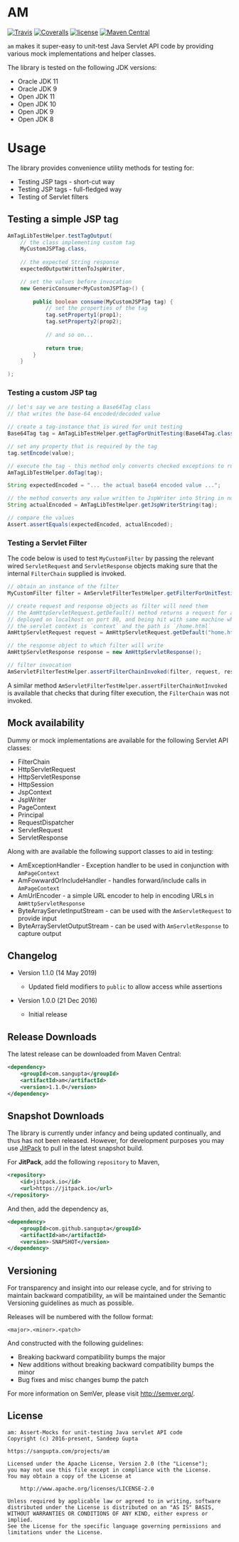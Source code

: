 # AM

[![Travis](https://img.shields.io/travis/sangupta/am.svg)](https://travis-ci.org/sangupta/am)
[![Coveralls](https://img.shields.io/coveralls/sangupta/am.svg)](https://coveralls.io/github/sangupta/am)
[![license](https://img.shields.io/github/license/sangupta/am.svg)](https://choosealicense.com/licenses/apache-2.0/)
[![Maven Central](https://img.shields.io/maven-central/v/com.sangupta/am.svg)](https://search.maven.org/search?q=g:com.sangupta%20AND%20a:am&core=gav)


`am` makes it super-easy to unit-test Java Servlet API code by providing various mock
implementations and helper classes.

The library is tested on the following JDK versions:

* Oracle JDK 11
* Oracle JDK 9
* Open JDK 11
* Open JDK 10
* Open JDK 9
* Open JDK 8

# Usage

The library provides convenience utility methods for testing for:

* Testing JSP tags - short-cut way
* Testing JSP tags - full-fledged way
* Testing of Servlet filters

## Testing a simple JSP tag

```java
AmTagLibTestHelper.testTagOutput(
    // the class implementing custom tag
    MyCustomJSPTag.class,
    
    // the expected String response
    expectedOutputWrittenToJspWriter,

    // set the values before invocation
    new GenericConsumer<MyCustomJSPTag>() {
	
        public boolean consume(MyCustomJSPTag tag) {
            // set the properties of the tag
            tag.setProperty1(prop1);
            tag.setProperty2(prop2);
	
            // and so on...
			
            return true;
        }
    }

);
```

### Testing a custom JSP tag

```java
// let's say we are testing a Base64Tag class
// that writes the base-64 encoded/decoded value

// create a tag-instance that is wired for unit testing
Base64Tag tag = AmTagLibTestHelper.getTagForUnitTesting(Base64Tag.class);

// set any property that is required by the tag
tag.setEncode(value);

// execute the tag - this method only converts checked exceptions to runtime ones
AmTagLibTestHelper.doTag(tag);

String expectedEncoded = "... the actual base64 encoded value ...";

// the method converts any value written to JspWriter into String in null-safe fashion
String actualEncoded = AmTagLibTestHelper.getJspWriterString(tag);

// compare the values
Assert.assertEquals(expectedEncoded, actualEncoded);
```

### Testing a Servlet Filter

The code below is used to test `MyCustomFilter` by passing the relevant wired `ServletRequest`
and `ServletResponse` objects making sure that the internal `FilterChain` supplied is invoked.

```java
// obtain an instance of the filter
MyCustomFilter filter = AmServletFilterTestHelper.getFilterForUnitTesting(MyCustomFilter.class);

// create request and response objects as filter will need them
// the AmHttpServletRequest.getDefault() method returns a request for a server
// deployed on localhost on port 80, and being hit with same machine where
// the servlet context is `context` and the path is `/home.html`
AmHttpServletRequest request = AmHttpServletRequest.getDefault("home.html");

// the response object to which filter will write
AmHttpServletResponse response = new AmHttpServletResponse();

// filter invocation
AmServletFilterTestHelper.assertFilterChainInvoked(filter, request, response);
```

A similar method `AmServletFilterTestHelper.assertFilterChainNotInvoked` is available that
checks that during filter execution, the `FilterChain` was not invoked.

## Mock availability

Dummy or mock implementations are available for the following Servlet API classes:

* FilterChain
* HttpServletRequest
* HttpServletResponse
* HttpSession
* JspContext
* JspWriter
* PageContext
* Principal
* RequestDispatcher
* ServletRequest
* ServletResponse

Along with are available the following support classes to aid in testing:

* AmExceptionHandler - Exception handler to be used in conjunction with `AmPageContext`
* AmFowwardOrIncludeHandler - handles forward/include calls in `AmPageContext`
* AmUrlEncoder - a simple URL encoder to help in encoding URLs  in `AmHttpServletResponse`
* ByteArrayServletInputStream - can be used with the `AmServletRequest` to provide input
* ByteArrayServletOutputStream - can be used with `AmServletResponse` to capture output

## Changelog

* Version 1.1.0 (14 May 2019)
  * Updated field modifiers to `public` to allow access while assertions
  
* Version 1.0.0 (21 Dec 2016)
  * Initial release

## Release Downloads

The latest release can be downloaded from Maven Central:

```xml
<dependency>
    <groupId>com.sangupta</groupId>
    <artifactId>am</artifactId>
    <version>1.1.0</version>
</dependency>
```

## Snapshot Downloads

The library is currently under infancy and being updated continually, and thus has not
been released. However, for development purposes you may use [JitPack](https://jitpack.io)
to pull in the latest snapshot build.

For **JitPack**, add the following `repository` to Maven,

```xml
<repository>
    <id>jitpack.io</id>
    <url>https://jitpack.io</url>
</repository>
```

And then, add the dependency as,

```xml
<dependency>
    <groupId>com.github.sangupta</groupId>
    <artifactId>am</artifactId>
    <version>-SNAPSHOT</version>
</dependency>
```

## Versioning

For transparency and insight into our release cycle, and for striving to maintain backward compatibility, 
`am` will be maintained under the Semantic Versioning guidelines as much as possible.

Releases will be numbered with the follow format:

`<major>.<minor>.<patch>`

And constructed with the following guidelines:

* Breaking backward compatibility bumps the major
* New additions without breaking backward compatibility bumps the minor
* Bug fixes and misc changes bump the patch

For more information on SemVer, please visit http://semver.org/.

## License
	
```
am: Assert-Mocks for unit-testing Java servlet API code
Copyright (c) 2016-present, Sandeep Gupta

https://sangupta.com/projects/am

Licensed under the Apache License, Version 2.0 (the "License");
you may not use this file except in compliance with the License.
You may obtain a copy of the License at

	http://www.apache.org/licenses/LICENSE-2.0

Unless required by applicable law or agreed to in writing, software
distributed under the License is distributed on an "AS IS" BASIS,
WITHOUT WARRANTIES OR CONDITIONS OF ANY KIND, either express or implied.
See the License for the specific language governing permissions and
limitations under the License.
```
